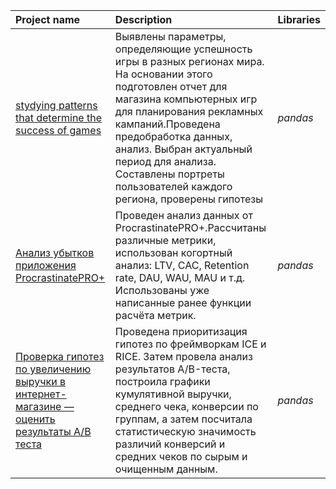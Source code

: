 
| Project name | Description | Libraries | 
| :---------------------- | :---------------------- | :---------------------- |
| [stydying patterns that determine the success of games](sales_analysis) | Выявлены параметры, определяющие успешность игры в разных регионах мира. На основании этого подготовлен отчет для магазина компьютерных игр для планирования рекламных кампаний.Проведена предобработка данных, анализ. Выбран актуальный период для анализа. Составлены портреты пользователей каждого региона, проверены гипотезы |*pandas* |
| [Анализ убытков приложения ProcrastinatePRO+](business_metrics_analysis) |Проведен анализ данных от ProcrastinatePRO+.Рассчитаны различные метрики, использован когортный анализ: LTV, CAC, Retention rate, DAU, WAU, MAU и т.д. Использованы уже написанные ранее функции расчёта метрик.| *pandas* |
| [Проверка гипотез по увеличению выручки в интернет-магазине — оценить результаты A/B теста](AB_tests) |Проведена приоритизация гипотез по фреймворкам ICE и RICE. Затем провела анализ результатов A/B-теста, построила графики кумулятивной выручки, среднего чека, конверсии по группам, а затем посчитала статистическую значимость различий конверсий и средних чеков по сырым и очищенным данным.| *pandas* |
